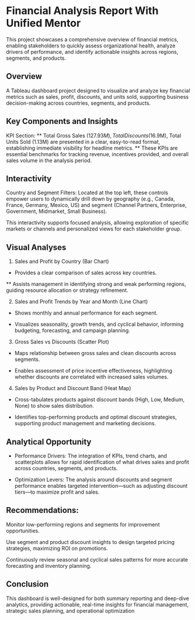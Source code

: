 # Financial Analysis Report With Unified Mentor
This project showcases a comprehensive overview of financial metrics, enabling stakeholders to quickly assess organizational health, analyze drivers of performance, and identify actionable insights across regions, segments, and products.

## Overview
A Tableau dashboard project designed to visualize and analyze key financial metrics such as sales, profit, discounts, and units sold, supporting business decision-making across countries, segments, and products.

## Key Components and Insights
KPI Section:
** Total Gross Sales ($127.93M), Total Discounts ($16.9M), Total Units Sold (1.13M) are presented in a clear, easy-to-read format, establishing immediate visibility for headline metrics.
** These KPIs are essential benchmarks for tracking revenue, incentives provided, and overall sales volume in the analysis period.

## Interactivity
Country and Segment Filters: Located at the top left, these controls empower users to dynamically drill down by geography (e.g., Canada, France, Germany, Mexico, US) and segment (Channel Partners, Enterprise, Government, Midmarket, Small Business).

This interactivity supports focused analysis, allowing exploration of specific markets or channels and personalized views for each stakeholder group.

## Visual Analyses
1. Sales and Profit by Country (Bar Chart)
* Provides a clear comparison of sales across key countries.

** Assists management in identifying strong and weak performing regions, guiding resource allocation or strategy refinement.

2. Sales and Profit Trends by Year and Month (Line Chart)
* Shows monthly and annual performance for each segment.

* Visualizes seasonality, growth trends, and cyclical behavior, informing budgeting, forecasting, and campaign planning.

3. Gross Sales vs Discounts (Scatter Plot)
* Maps relationship between gross sales and clean discounts across segments.

* Enables assessment of price incentive effectiveness, highlighting whether discounts are correlated with increased sales volumes.

4. Sales by Product and Discount Band (Heat Map)
* Cross-tabulates products against discount bands (High, Low, Medium, None) to show sales distribution.

* Identifies top-performing products and optimal discount strategies, supporting product management and marketing decisions.

## Analytical Opportunity
* Performance Drivers: The integration of KPIs, trend charts, and scatterplots allows for rapid identification of what drives sales and profit across countries, segments, and products.

* Optimization Levers: The analysis around discounts and segment performance enables targeted intervention—such as adjusting discount tiers—to maximize profit and sales.

## Recommendations: 
Monitor low-performing regions and segments for improvement opportunities.

Use segment and product discount insights to design targeted pricing strategies, maximizing ROI on promotions.

Continuously review seasonal and cyclical sales patterns for more accurate forecasting and inventory planning.

## Conclusion
This dashboard is well-designed for both summary reporting and deep-dive analytics, providing actionable, real-time insights for financial management, strategic sales planning, and operational optimization
